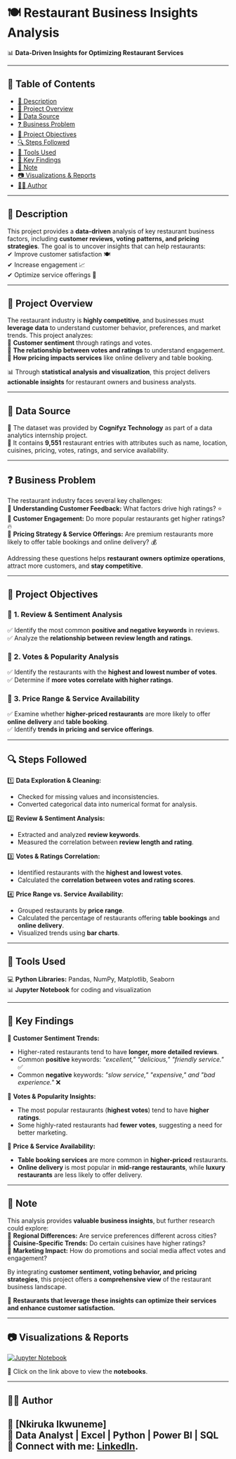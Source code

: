 # 🍽️ Restaurant Business Insights Analysis  

📊 **Data-Driven Insights for Optimizing Restaurant Services**  

---

## 📜 Table of Contents  
- [📌 Description](#-description)  
- [🚀 Project Overview](#-project-overview)  
- [📂 Data Source](#-data-source)  
- [❓ Business Problem](#-business-problem)  
- [🎯 Project Objectives](#-project-objectives)  
- [🔍 Steps Followed](#-steps-followed)  
- [🔧 Tools Used](#-tools-used)  
- [🔑 Key Findings](#-key-findings)  
- [📝 Note](#-note)  
- [📷 Visualizations & Reports](#-visualizations--reports)  
- [👨‍💻 Author](#-author)  

---

## 📌 Description  
This project provides a **data-driven** analysis of key restaurant business factors, including **customer reviews, voting patterns, and pricing strategies**. The goal is to uncover insights that can help restaurants:  
✔ Improve customer satisfaction 🍽️  
✔ Increase engagement 📈  
✔ Optimize service offerings 🚀  

---

## 🚀 Project Overview  
The restaurant industry is **highly competitive**, and businesses must **leverage data** to understand customer behavior, preferences, and market trends. This project analyzes:  
🔹 **Customer sentiment** through ratings and votes.  
🔹 **The relationship between votes and ratings** to understand engagement.  
🔹 **How pricing impacts services** like online delivery and table booking.  

📊 Through **statistical analysis and visualization**, this project delivers **actionable insights** for restaurant owners and business analysts.  

---

## 📂 Data Source  
📍 The dataset was provided by **Cognifyz Technology** as part of a data analytics internship project.  
📍 It contains **9,551** restaurant entries with attributes such as name, location, cuisines, pricing, votes, ratings, and service availability.  

---

## ❓ Business Problem  
The restaurant industry faces several key challenges:  
🔹 **Understanding Customer Feedback:** What factors drive high ratings? ⭐  
🔹 **Customer Engagement:** Do more popular restaurants get higher ratings? 🔥  
🔹 **Pricing Strategy & Service Offerings:** Are premium restaurants more likely to offer table bookings and online delivery? 💰  

Addressing these questions helps **restaurant owners optimize operations**, attract more customers, and **stay competitive**.  

---

## 🎯 Project Objectives  
### 🔹 **1. Review & Sentiment Analysis**  
✅ Identify the most common **positive and negative keywords** in reviews.  
✅ Analyze the **relationship between review length and ratings**.  

### 🔹 **2. Votes & Popularity Analysis**  
✅ Identify the restaurants with the **highest and lowest number of votes**.  
✅ Determine if **more votes correlate with higher ratings**.  

### 🔹 **3. Price Range & Service Availability**  
✅ Examine whether **higher-priced restaurants** are more likely to offer **online delivery** and **table booking**.  
✅ Identify **trends in pricing and service offerings**.  

---

## 🔍 Steps Followed  
1️⃣ **Data Exploration & Cleaning:**  
   - Checked for missing values and inconsistencies.  
   - Converted categorical data into numerical format for analysis.  

2️⃣ **Review & Sentiment Analysis:**  
   - Extracted and analyzed **review keywords**.  
   - Measured the correlation between **review length and rating**.  

3️⃣ **Votes & Ratings Correlation:**  
   - Identified restaurants with the **highest and lowest votes**.  
   - Calculated the **correlation between votes and rating scores**.  

4️⃣ **Price Range vs. Service Availability:**  
   - Grouped restaurants by **price range**.  
   - Calculated the percentage of restaurants offering **table bookings** and **online delivery**.  
   - Visualized trends using **bar charts**.  

---

## 🔧 Tools Used  
💻 **Python Libraries:** Pandas, NumPy, Matplotlib, Seaborn  
📊 **Jupyter Notebook** for coding and visualization  

---

## 🔑 Key Findings  
🔹 **Customer Sentiment Trends:**  
   - Higher-rated restaurants tend to have **longer, more detailed reviews**.  
   - Common **positive** keywords: *"excellent," "delicious," "friendly service."* ✅  
   - Common **negative** keywords: *"slow service," "expensive," and "bad experience."* ❌  

🔹 **Votes & Popularity Insights:**  
   - The most popular restaurants (**highest votes**) tend to have **higher ratings**.  
   - Some highly-rated restaurants had **fewer votes**, suggesting a need for better marketing.  

🔹 **Price & Service Availability:**  
   - **Table booking services** are more common in **higher-priced** restaurants.  
   - **Online delivery** is most popular in **mid-range restaurants**, while **luxury restaurants** are less likely to offer delivery.  

---

## 📝 Note  
This analysis provides **valuable business insights**, but further research could explore:  
📍 **Regional Differences:** Are service preferences different across cities?  
📍 **Cuisine-Specific Trends:** Do certain cuisines have higher ratings?  
📍 **Marketing Impact:** How do promotions and social media affect votes and engagement?  

By integrating **customer sentiment, voting behavior, and pricing strategies**, this project offers a **comprehensive view** of the restaurant business landscape.  

📌 **Restaurants that leverage these insights can optimize their services and enhance customer satisfaction.**  

---

## 📷 Visualizations & Reports  
[![Jupyter Notebook](https://img.shields.io/badge/Jupyter-Notebook-orange?style=for-the-badge&logo=jupyter)](#)  

📌 Click on the link above to view the **notebooks**.  

---

## 👨‍💻 Author  
🔹 **[Nkiruka Ikwuneme]**  
🔹 **Data Analyst | Excel | Python | Power BI | SQL**  
🔹 **Connect with me:** [LinkedIn](https://www.linkedin.com/in/nkiruka-ikwuneme-48ab62104).
---
